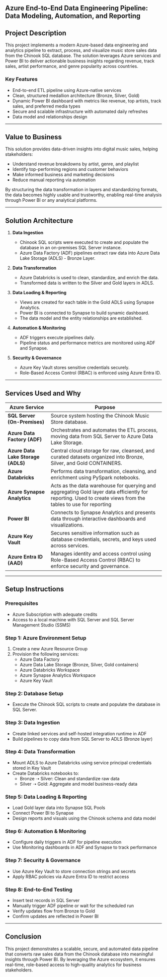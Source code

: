 ## Azure End-to-End Data Engineering Pipeline: Data Modeling, Automation, and Reporting

## Project Description

This project implements a modern Azure-based data engineering and analytics pipeline to extract, process, and visualize music store sales data from the Chinook SQL database. The solution leverages Azure services and Power BI to deliver actionable business insights regarding revenue, track sales, artist performance, and genre popularity across countries.

### Key Features
- End-to-end ETL pipeline using Azure-native services
- Clean, structured medallion architecture (Bronze, Silver, Gold)
- Dynamic Power BI dashboard with metrics like revenue, top artists, track sales, and preferred media types
- Secure and scalable infrastructure with automated daily refreshes
- Data model and relationships design

---
## Value to Business

This solution provides data-driven insights into digital music sales, helping stakeholders:
- Understand revenue breakdowns by artist, genre, and playlist
- Identify top-performing regions and customer behaviors
- Make informed business and marketing decisions
- Reduce manual reporting via automation

By structuring the data transformation in layers and standardizing formats, the data becomes highly usable and trustworthy, enabling real-time analysis through Power BI or any analytical platforms.

---

## Solution Architecture

1. **Data Ingestion**  
   - Chinook SQL scripts were executed to create and populate the database in an on-premises SQL Server instance.
   - Azure Data Factory (ADF) pipelines extract raw data into Azure Data Lake Storage (ADLS) - Bronze Layer.

2. **Data Transformation**  
   - Azure Databricks is used to clean, standardize, and enrich the data.
   - Transformed data is written to the Silver and Gold layers in ADLS.

3. **Data Loading & Reporting**  
   - Views are created for each table in the Gold ADLS using Synapse Analytics.
   - Power BI is connected to Synapse to build synamic dashboard.
   - The data model and the entity relationships are established.
   

4. **Automation & Monitoring**  
   - ADF triggers execute pipelines daily.
   - Pipeline status and performance metrics are monitored using ADF and Synapse.

5. **Security & Governance**  
   - Azure Key Vault stores sensitive credentials securely.
   - Role-Based Access Control (RBAC) is enforced using Azure Entra ID.

---

## Services Used and Why

| Azure Service              | Purpose                                                                                   |
|---------------------------|-------------------------------------------------------------------------------------------|
| **SQL Server (On-Premises)** | Source system hosting the Chinook Music Store database. |
| **Azure Data Factory (ADF)** | Orchestrates and automates the ETL process, moving data from SQL Server to Azure Data Lake Storage.    |
| **Azure Data Lake Storage (ADLS)** | Central cloud storage for raw, cleansed, and curated datasets organized into Bronze, Silver, and Gold CONTAINERS. |
| **Azure Databricks**        | Performs data transformation, cleansing, and enrichment using PySpark notebooks. |
| **Azure Synapse Analytics** | Acts as the data warehouse for querying and aggregating Gold layer data efficiently for reporting. Used to create views from the tables to use for reporting      |
| **Power BI**                | Connects to Synapse Analytics and presents data through interactive dashboards and visualizations.       |
| **Azure Key Vault**         | Secures sensitive information such as database credentials, secrets, and keys used across services.     |
| **Azure Entra ID (AAD)**    | Manages identity and access control using Role-Based Access Control (RBAC) to enforce security and governance. |

---

## Setup Instructions

### Prerequisites
- Azure Subscription with adequate credits
- Access to a local machine with SQL Server and SQL Server Management Studio (SSMS)

### Step 1: Azure Environment Setup
1. Create a new Azure Resource Group
2. Provision the following services:
   - Azure Data Factory
   - Azure Data Lake Storage (Bronze, Silver, Gold containers)
   - Azure Databricks Workspace
   - Azure Synapse Analytics Workspace
   - Azure Key Vault

### Step 2: Database Setup
- Execute the Chinook SQL scripts to create and populate the database in SQL Server.

### Step 3: Data Ingestion
- Create linked services and self-hosted integration runtime in ADF
- Build pipelines to copy data from SQL Server to ADLS (Bronze layer)

### Step 4: Data Transformation
- Mount ADLS to Azure Databricks using service principal credentials stored in Key Vault
- Create Databricks notebooks to:
  - Bronze ➝ Silver: Clean and standardize raw data
  - Silver ➝ Gold: Aggregate and model business-ready data

### Step 5: Data Loading & Reporting
- Load Gold layer data into Synapse SQL Pools
- Connect Power BI to Synapse
- Design reports and visuals using the Chinook schema and data model

### Step 6: Automation & Monitoring
- Configure daily triggers in ADF for pipeline execution
- Use Monitoring dashboards in ADF and Synapse to track performance

### Step 7: Security & Governance
- Use Azure Key Vault to store connection strings and secrets
- Apply RBAC policies via Azure Entra ID to restrict access

### Step 8: End-to-End Testing
- Insert test records in SQL Server
- Manually trigger ADF pipeline or wait for the scheduled run
- Verify updates flow from Bronze to Gold
- Confirm updates are reflected in Power BI

---

## Conclusion

This project demonstrates a scalable, secure, and automated data pipeline that converts raw sales data from the Chinook database into meaningful insights through Power BI. By leveraging the Azure ecosystem, it ensures real-time, role-based access to high-quality analytics for business stakeholders.
